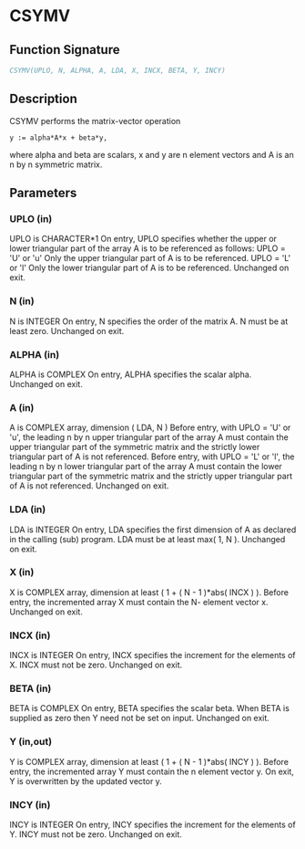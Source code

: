 # CSYMV

## Function Signature

```fortran
CSYMV(UPLO, N, ALPHA, A, LDA, X, INCX, BETA, Y, INCY)
```

## Description


 CSYMV  performs the matrix-vector  operation

    y := alpha*A*x + beta*y,

 where alpha and beta are scalars, x and y are n element vectors and
 A is an n by n symmetric matrix.

## Parameters

### UPLO (in)

UPLO is CHARACTER*1 On entry, UPLO specifies whether the upper or lower triangular part of the array A is to be referenced as follows: UPLO = 'U' or 'u' Only the upper triangular part of A is to be referenced. UPLO = 'L' or 'l' Only the lower triangular part of A is to be referenced. Unchanged on exit.

### N (in)

N is INTEGER On entry, N specifies the order of the matrix A. N must be at least zero. Unchanged on exit.

### ALPHA (in)

ALPHA is COMPLEX On entry, ALPHA specifies the scalar alpha. Unchanged on exit.

### A (in)

A is COMPLEX array, dimension ( LDA, N ) Before entry, with UPLO = 'U' or 'u', the leading n by n upper triangular part of the array A must contain the upper triangular part of the symmetric matrix and the strictly lower triangular part of A is not referenced. Before entry, with UPLO = 'L' or 'l', the leading n by n lower triangular part of the array A must contain the lower triangular part of the symmetric matrix and the strictly upper triangular part of A is not referenced. Unchanged on exit.

### LDA (in)

LDA is INTEGER On entry, LDA specifies the first dimension of A as declared in the calling (sub) program. LDA must be at least max( 1, N ). Unchanged on exit.

### X (in)

X is COMPLEX array, dimension at least ( 1 + ( N - 1 )*abs( INCX ) ). Before entry, the incremented array X must contain the N- element vector x. Unchanged on exit.

### INCX (in)

INCX is INTEGER On entry, INCX specifies the increment for the elements of X. INCX must not be zero. Unchanged on exit.

### BETA (in)

BETA is COMPLEX On entry, BETA specifies the scalar beta. When BETA is supplied as zero then Y need not be set on input. Unchanged on exit.

### Y (in,out)

Y is COMPLEX array, dimension at least ( 1 + ( N - 1 )*abs( INCY ) ). Before entry, the incremented array Y must contain the n element vector y. On exit, Y is overwritten by the updated vector y.

### INCY (in)

INCY is INTEGER On entry, INCY specifies the increment for the elements of Y. INCY must not be zero. Unchanged on exit.

